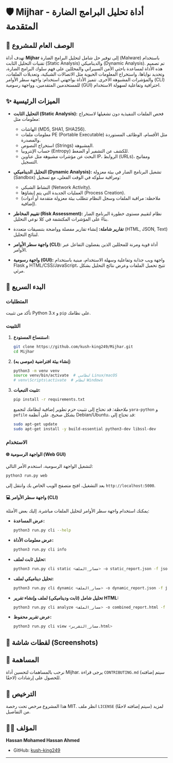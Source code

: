 # 🛡️ Mijhar - أداة تحليل البرامج الضارة المتقدمة


## 📝 الوصف العام للمشروع

تهدف أداة **Mijhar** إلى توفير حل شامل لتحليل البرامج الضارة (Malware) باستخدام تقنيات التحليل الثابت (Static Analysis) والديناميكي (Dynamic Analysis). تم تصميم هذه الأداة لمساعدة باحثي الأمن السيبراني والمحللين على فهم سلوك البرامج الضارة، وتحديد نواياها، واستخراج المعلومات الحيوية مثل الاتصالات الشبكية، وتعديلات الملفات، والمؤشرات المشبوهة الأخرى. تتميز الأداة بواجهتي استخدام: واجهة سطر الأوامر (CLI) للمستخدمين المتقدمين، وواجهة رسومية (GUI) احترافية وتفاعلية لسهولة الاستخدام.

## ✨ الميزات الرئيسية

*   **التحليل الثابت (Static Analysis):** فحص الملفات التنفيذية دون تشغيلها لاستخراج معلومات مثل:
    *   الهاشات (MD5, SHA1, SHA256).
    *   معلومات ملفات PE (Portable Executable) مثل الأقسام، الوظائف المستوردة والمصدرة.
    *   استخراج النصوص (Strings) المشبوهة.
    *   حساب الإنتروبيا (Entropy) للكشف عن التشفير أو الضغط.
    *   البحث عن مؤشرات مشبوهة مثل عناوين IP، الروابط (URLs)، ومفاتيح التسجيل.

*   **التحليل الديناميكي (Dynamic Analysis):** تشغيل البرنامج الضار في بيئة معزولة (Sandbox) ومراقبة سلوكه في الوقت الفعلي، مع تسجيل:
    *   النشاط الشبكي (Network Activity).
    *   العمليات الجديدة التي يتم إنشاؤها (Process Creation).
    *   (ملاحظة: مراقبة الملفات وسجل النظام تتطلب بيئة معزولة متقدمة أو أدوات إضافية).

*   **تقييم المخاطر (Risk Assessment):** نظام لتقييم مستوى خطورة البرنامج الضار بناءً على المؤشرات المكتشفة في كلا نوعي التحليل.

*   **تقارير شاملة:** إنشاء تقارير مفصلة وواضحة بتنسيقات متعددة (HTML, JSON, Text) لنتائج التحليل.

*   **واجهة سطر الأوامر (CLI):** أداة قوية ومرنة للمحللين الذين يفضلون التفاعل عبر الأوامر.

*   **واجهة رسومية (GUI):** واجهة ويب جذابة وتفاعلية وسهلة الاستخدام، مبنية باستخدام Flask و HTML/CSS/JavaScript، تتيح تحميل الملفات وعرض نتائج التحليل بشكل مرئي.

## 🚀 البدء السريع

### المتطلبات

تأكد من تثبيت Python 3.x و `pip` على نظامك.

### التثبيت

1.  **استنساخ المستودع:**
    ```bash
    git clone https://github.com/kush-king249/Mijhar.git
    cd Mijhar
    ```

2.  **إنشاء بيئة افتراضية (موصى به):**
    ```bash
    python3 -m venv venv
    source venv/bin/activate  # لنظامي Linux/macOS
    # venv\Scripts\activate  # لنظام Windows
    ```

3.  **تثبيت التبعيات:**
    ```bash
    pip install -r requirements.txt
    ```

    *ملاحظة:* قد تحتاج إلى تثبيت حزم تطوير إضافية لنظامك لتجميع `yara-python` و `pefile` بشكل صحيح. على أنظمة Debian/Ubuntu، قد تحتاج إلى:
    ```bash
    sudo apt-get update
    sudo apt-get install -y build-essential python3-dev libssl-dev
    ```

### الاستخدام

#### 🌐 الواجهة الرسومية (Web GUI)

لتشغيل الواجهة الرسومية، استخدم الأمر التالي:

```bash
python3 run.py web
```

بعد التشغيل، افتح متصفح الويب الخاص بك وانتقل إلى `http://localhost:5000`.

#### 💻 واجهة سطر الأوامر (CLI)

يمكنك استخدام واجهة سطر الأوامر لتحليل الملفات مباشرة. إليك بعض الأمثلة:

*   **عرض المساعدة:**
    ```bash
    python3 run.py cli --help
    ```

*   **عرض معلومات الأداة:**
    ```bash
    python3 run.py cli info
    ```

*   **تحليل ثابت لملف:**
    ```bash
    python3 run.py cli static <مسار_الملف> -o static_report.json -f json -v
    ```

*   **تحليل ديناميكي لملف:**
    ```bash
    python3 run.py cli dynamic <مسار_الملف> -o dynamic_report.json -f json -v -t 30
    ```

*   **تحليل شامل (ثابت وديناميكي) لملف وإنشاء تقرير HTML:**
    ```bash
    python3 run.py cli analyze <مسار_الملف> -o combined_report.html -f html -v -t 60
    ```

*   **عرض تقرير محفوظ:**
    ```bash
    python3 run.py cli view <مسار_التقرير.html>
    ```

## 📸 لقطات شاشة (Screenshots)

<!-- سيتم إضافة لقطات شاشة للواجهة الرسومية هنا لاحقًا -->

## 🤝 المساهمة

نرحب بالمساهمات لتحسين أداة Mijhar. يرجى قراءة `CONTRIBUTING.md` (سيتم إضافته لاحقًا) للحصول على إرشادات.

## 📜 الترخيص

هذا المشروع مرخص تحت رخصة MIT. انظر ملف `LICENSE` (سيتم إضافته لاحقًا) لمزيد من التفاصيل.

## 👨‍💻 المؤلف

**Hassan Mohamed Hassan Ahmed**

*   GitHub: [kush-king249](https://github.com/kush-king249)

---
